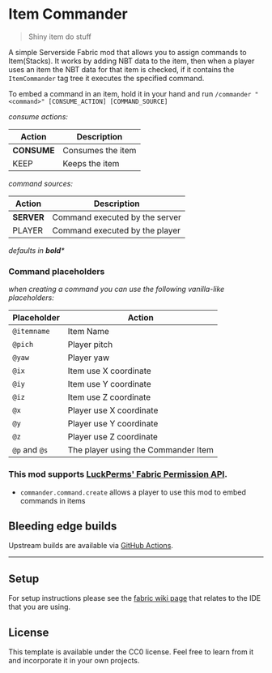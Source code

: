 # Item Commander
> Shiny item do stuff

A simple Serverside Fabric mod that allows you to assign commands to Item(Stacks).
It works by adding NBT data to the item, then when a player uses an item the NBT data for that item is checked, if it contains the `ItemCommander` tag tree it executes the specified command.

To embed a command in an item, hold it in your hand and run `/commander "<command>" [CONSUME_ACTION] [COMMAND_SOURCE]` 

_consume actions:_

| Action      | Description       |
|-------------|-------------------|
| **CONSUME** | Consumes the item |
| KEEP        | Keeps the item    |

_command sources:_

| Action      | Description                    |
|-------------|--------------------------------|
| **SERVER**  | Command executed by the server |
| PLAYER      | Command executed by the player |

_defaults in **bold***_

### Command placeholders
_when creating a command you can use the following vanilla-like placeholders:_

| Placeholder   | Action                              |
| ------------- | ----------------------------------- |
| `@itemname`   | Item Name                           |
| `@pich`       | Player pitch                        |
| `@yaw`        | Player yaw                          |
| `@ix`         | Item use X coordinate               |
| `@iy`         | Item use Y coordinate               |
| `@iz`         | Item use Z coordinate               |
| `@x`          | Player use X coordinate             |
| `@y`          | Player use Y coordinate             |
| `@z`          | Player use Z coordinate             |
| `@p` and `@s` | The player using the Commander Item |


### This mod supports [LuckPerms' Fabric Permission API](https://luckperms.net/).
- `commander.command.create` allows a player to use this mod to embed commands in items

## Bleeding edge builds
Upstream builds are available via [GitHub Actions](https://github.com/CamperSamu/ItemCommander/actions).

___

## Setup

For setup instructions please see the [fabric wiki page](https://fabricmc.net/wiki/tutorial:setup) that relates to the IDE that you are using.

## License

This template is available under the CC0 license. Feel free to learn from it and incorporate it in your own projects.
